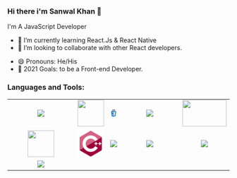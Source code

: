 ### Hi there i'm Sanwal Khan 👋



I'm A JavaScript Developer 
<!-- - 🔭 I’m currently working on React. -->
- 🌱 I’m currently learning React.Js & React Native
- 👯 I’m looking to collaborate with other React developers.
<!-- - 📫 How to reach me: ... -->
- 😄 Pronouns: He/His
- 🥅 2021 Goals: to be a Front-end Developer.





### Languages and Tools:

<table width="100">
<tr>
    <td align='center' width="190">
        <img src="https://github.com/abranhe/programming-languages-logos/blob/master/src/javascript/javascript.svg" width="60">
    </td>
    <td align='center'>
        <img src="https://upload.wikimedia.org/wikipedia/commons/thumb/3/38/HTML5_Badge.svg/600px-HTML5_Badge.svg.png" height="60" width="60">
    </td>
    <td align='center'>
        <img src="https://raw.githubusercontent.com/devicons/devicon/0d6c64dbbf311879f7d563bfc3ccf559f9ed111c/icons/css3/css3-original-wordmark.svg" width="60">
    </td>
     <td align='center' width="190">
        <img src="https://upload.wikimedia.org/wikipedia/commons/thumb/b/b2/Bootstrap_logo.svg/1200px-Bootstrap_logo.svg.png" width="100">
    </td>
    <td align='center'>
        <img src="https://github.com/bestofjs/bestofjs-webui/blob/master/public/logos/vscode.svg" height="60" width="100">
    </td>
</tr>
<tr>
    <td align='center'>
        <img src="https://www.jing.fm/clipimg/full/53-537670_python-png-file-python-logo-png.png" height="60" width="60">
    </td>
    <td align='center'>
        <img src="https://github.com/devicons/devicon/blob/master/icons/cplusplus/cplusplus-original.svg" width="60">
    </td>
    <td align='center'>
        <img src="https://swansoftwaresolutions.com/wp-content/uploads/2020/02/08.20.20-What-is-Dart-and-how-is-it-used-1024x576.jpg" width="60">
    </td>
    <td align='center'>
        <img src="https://www.seekpng.com/png/small/410-4104604_here-is-how-to-add-a-shortcut-of.png" width="60">
    </td>
    <td align='center'>
        <img src="https://upload.wikimedia.org/wikipedia/commons/thumb/f/fd/JQuery-Logo.svg/1200px-JQuery-Logo.svg.png" width="60">
    </td>
</tr>
<tr>
<td align = center>
 <img src="https://camo.githubusercontent.com/ce5c1c07234a7e3a5224a86cad5c946f62b7ec77559986f7d1d32cc7a2f8c32c/68747470733a2f2f7777772e766563746f726c6f676f2e7a6f6e652f6c6f676f732f72656163746a732f72656163746a732d617232312e737667" width="90">
</td>
</tr>
    

